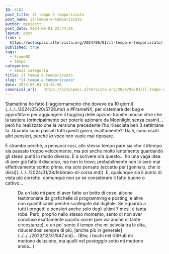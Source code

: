 ```yaml
---
ID: 6162
post_title: il tempo è temporizzato
post_name: il-tempo-e-temporizzato
author: minioctt
post_date: 2024-06-01 23:44:56
layout: post
link: >
  https://octospacc.altervista.org/2024/06/01/il-tempo-e-temporizzato/
published: true
tags:
  - FrameNX
  - tempo
categories:
  - Senza categoria
title: il tempo è temporizzato
slug: "il-tempo-e-temporizzato"
date: 2024-06-01 23:44:56
canonical_url:   https://octospacc.altervista.org/2024/06/01/il-tempo-e-temporizzato/
---
```

<!-- wp:paragraph -->
<p markdown="1">Stamattina ho fatto [l'aggiornamento che dovevo da 10 giorni](../../../2024/05/20/5728.md) a #FrameNX, per sistemare dei bug e approfittare per aggiungere il toggling delle opzioni tramite mouse oltre che la tastiera (principalmente per poterle azionare da Moonlight senza casini)... però ho realizzato che la versione precedente l'ho rilasciata ben 3 settimane fa. Quando sono passati tutti questi giorni, esattamente?! Da lì, sono usciti altri pensieri, perché <em>la voce</em> non vuole mai riposare.</p>
<!-- /wp:paragraph -->

<!-- wp:paragraph -->
<p markdown="1">È strambo perché, a pensarci così, allo stesso tempo pare sia che il #tempo sia passato troppo velocemente, ma poi anche molto lentamente guardando gli stessi punti in modo diverso. E a scrivere ora questo... ho una vaga idea di aver già fatto il discorso, ma non lo trovo; probabilmente non lo avrò mai effettivamente scritto prima, ma solo pensato (eccetto per [gennaio, che lo dissi](../../../2024/01/28/febbraio-di-corsa.md)). E, qualunque sia il punto di vista più corretto, comunque non so se considerare il fatto buono o cattivo...</p>
<!-- /wp:paragraph -->

<!-- wp:paragraph -->
<p markdown="1"></p>
<!-- /wp:paragraph -->

<!-- wp:image {"id":6164,"sizeSlug":"full","linkDestination":"none"} -->
<figure class="wp-block-image size-full"><img src="https://octospacc.github.io/microblog-mirror/assets/uploads/2024/06/image.png" alt="" class="wp-image-6164"/><figcaption class="wp-element-caption">Da un lato mi pare di aver fatto un botto di cose: alcune testimoniate da grafichelle di programming e posting, e altre non quantificabili perché scollegate dal digitale. Se riguardo a tutti i progetti e pensieri anche solo degli ultimi 7 mesi, è tanta roba. Però, proprio nello stesso momento, sento di non aver concluso esattamente quanto vorrei (per via anche di tante circostanze), e un po' sento il tempo che mi scivola tra le dita, riducendosi sempre di più, [anche più in generale](../../../2023/12/31/847.md)... (Btw, i buchi nel GitHub mi mettono delusione, ma quelli <em>nel postaggio</em> sotto mi mettono ansia...)</figcaption></figure>
<!-- /wp:image -->